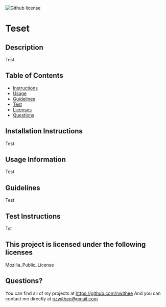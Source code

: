
  
  ![Github license](http://img.shields.io/badge/License-Mozilla_Public_License-blue.svg)
  

  # Teset

  ## Description
  Test

  ## Table of Contents
  * [Instructions](#instructions)
  * [Usage](#usage)
  * [Guidelines](#guidelines)
  * [Test](#test_instructions)
  * [Licenses](#licenses)
  * [Questions](#questions)

  ## Installation Instructions
  Test

  ## Usage Information
  Test

  ## Guidelines
  Test

  ## Test Instructions
  Tst

  ## This project is licensed under the following licenses
  Mozilla_Public_License

  ## Questions?
  You can find all of my projects at https://github.com/nwithee
  And you can contact me directly at nzwithee@gmail.com

